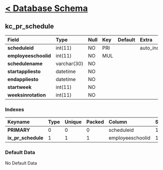 # [< Database Schema](DatabaseSchema.md) #

## kc\_pr\_schedule ##
| **Field** | Type | Null | Key | Default | Extra | Comment |
|:----------|:-----|:-----|:----|:--------|:------|:--------|
| **scheduleid** | int(11) | NO | PRI |  | auto\_increment |  |
| **employeeschoolid** | int(11) | NO | MUL |  |  |  |
| **schedulename** | varchar(30) | NO |  |  |  |  |
| **startappliesto** | datetime | NO |  |  |  |  |
| **endappliesto** | datetime | NO |  |  |  |  |
| **startweek** | int(11) | NO |  |  |  |  |
| **weeksinrotation** | int(11) | NO |  |  |  |  |


### Indexes ###
| **Keyname** | Type | Unique | Packed | Column | Seq | Cardinality | Collation | Null | Comment |
|:------------|:-----|:-------|:-------|:-------|:----|:------------|:----------|:-----|:--------|
| **PRIMARY** | 0 | 0 | 0 | scheduleid | 1 | 0 | A | 0 | 0 |
| **ix\_pr\_schedule** | 1 | 1 | 1 | employeeschoolid | 1 |  | A | 1 | 1 |


### Default Data ###
No Default Data